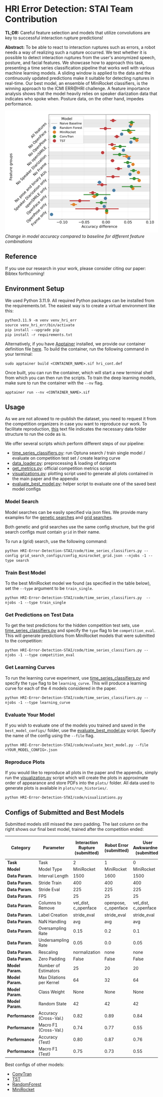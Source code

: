 # HRI Error Detection: STAI Team Contribution

**TL;DR:** Careful feature selection and models that utilize convolutions are key to successful interaction rupture predictions!

**Abstract:** To be able to react to interaction ruptures such as errors, a robot needs a way of realizing such a rupture occurred. We test whether it is possible to detect interaction ruptures from the user's anonymized speech, posture, and facial features. We showcase how to approach this task, presenting a time series classification pipeline that works well with various machine learning models. A sliding window is applied to the data and the continuously updated predictions make it suitable for detecting ruptures in real-time.
Our best model, an ensemble of MiniRocket classifiers, is the winning approach to the ICMI ERR@HRI challenge. A feature importance analysis shows that the model heavily relies on speaker diarization data that indicates who spoke when. Posture data, on the other hand, impedes performance.

![alt text](https://github.com/lwachowiak/HRI-Error-Detection-STAI/blob/main/readme_image.png)
*Change in model accuracy compared to baseline for different feature combinations*

## Reference

If you use our research in your work, please consider citing our paper:
Bibtex forthcoming!

## Environment Setup

We used Python 3.11.9. All required Python packages can be installed from the requirements.txt. 
The easiest way is to create a virtual environment like this: 
```
python3.11.9 -m venv venv_hri_err
source venv_hri_err/bin/activate
pip install --upgrade pip
pip install -r requirements.txt
```

Alternatively, if you have [Apptainer](https://apptainer.org/) installed, we provide our container definition file [here](https://github.com/lwachowiak/HRI-Error-Detection-STAI/blob/main/hri_cont.def).
To build the container, run the following command in your terminal:
```
sudo apptainer build <CONTAINER_NAME>.sif hri_cont.def
```
Once built, you can run the container, which will start a new terminal shell from which you can then run the scripts. To train the deep learning models, make sure to run the container with the ```--nv``` flag.
```
apptainer run --nv <CONTAINER_NAME>.sif
```
## Usage

As we are not allowed to re-publish the dataset, you need to request it from the competition organizers in case you want to reproduce our work. To facilitate reproduction, [this](https://github.com/lwachowiak/HRI-Error-Detection-STAI/blob/main/data/tree.txt) text file indicates the necessary data folder structure to run the code as is.

We offer several scripts which perform different steps of our pipeline:
- [time_series_classifiers.py](https://github.com/lwachowiak/HRI-Error-Detection-STAI/blob/main/code/time_series_classifiers.py): run Optuna search / train single model / evaluate on competition test set / create learing curve
- [data_loader.py](https://github.com/lwachowiak/HRI-Error-Detection-STAI/blob/main/code/data_loader.py): preprocessing & loading of datasets
- [get_metrics.py](https://github.com/lwachowiak/HRI-Error-Detection-STAI/blob/main/code/get_metrics.py): official competition metrics script
- [visualizations.py](https://github.com/lwachowiak/HRI-Error-Detection-STAI/blob/main/code/visualizations.py): plotting script used to generate all plots contained in the main paper and the appendix
- [evaluate_best_model.py](https://github.com/lwachowiak/HRI-Error-Detection-STAI/blob/main/code/evaluate_best_model.py): helper script to evaluate one of the saved best model configs

### Model Search

Model searches can be easily specified via json files. We provide many examples for the [genetic searches](https://github.com/lwachowiak/HRI-Error-Detection-STAI/tree/main/code/search_configs) and [grid searches](https://github.com/lwachowiak/HRI-Error-Detection-STAI/tree/main/code/grid_search_configs).

Both genetic and grid searches use the same config structure, but the grid search configs must contain ```grid``` in their name.

To run a (grid) search, use the following command:
```
python HRI-Error-Detection-STAI/code/time_series_classifiers.py --config grid_search_configs/config_minirocket_grid.json --njobs -1 --type search
```
### Train Best Model

To the best MiniRocket model we found (as specified in the table below), set the ```--type``` argument to be ```train_single```.
```
python HRI-Error-Detection-STAI/code/time_series_classifiers.py  --njobs -1 --type train_single
```

### Get Predictions on Test Data

To get the test predictions for the hidden competition test sets, use [time_series_classifiers.py](https://github.com/lwachowiak/HRI-Error-Detection-STAI/blob/main/code/time_series_classifiers.py) and specify the ```type``` flag to be ```competition_eval```. This will generate predictions from MiniRocket models that were submitted to the competition:
```
python HRI-Error-Detection-STAI/code/time_series_classifiers.py --njobs -1 --type competition_eval
```

### Get Learning Curves

To run the learning curve experiment, use [time_series_classifiers.py](https://github.com/lwachowiak/HRI-Error-Detection-STAI/blob/main/code/time_series_classifiers.py) and specify the ```type``` flag to be ```learning_curve```. This will produce a learning curve for each of the 4 models considered in the paper.
```
python HRI-Error-Detection-STAI/code/time_series_classifiers.py --njobs -1 --type learning_curve
```

### Evaluate Your Model

If you wish to evaluate one of the models you trained and saved in the ```best_model_configs/``` folder, use the [evaluate_best_model.py](https://github.com/lwachowiak/HRI-Error-Detection-STAI/blob/main/code/evaluate_best_model.py) script. Specify the name of the config using the ```--file``` flag.
```
python HRI-Error-Detection-STAI/code/evaluate_best_model.py --file <YOUR_MODEL_CONFIG>.json
```

### Reproduce Plots

If you would like to reproduce all plots in the paper and the appendix, simply run the [visualization.py](https://github.com/lwachowiak/HRI-Error-Detection-STAI/blob/main/code/visualization.py) script which will create the plots in approximate order of appearance and store PDFs into the ```plots/``` folder. All data used to generate plots is available in ```plots/run_histories/```.
```
python HRI-Error-Detection-STAI/code/visualizations.py
```

## Configs of Submitted and Best Models
Submitted models still missed the zero padding. The last column on the right shows our final best model, trained after the competition ended:

| **Category**          | **Parameter**              | **Interaction Rupture (submitted)**                   | **Robot Error (submitted)**                   | **User Awkwardness (submitted)**                   | **Interaction Rupture (best MiniRocket)**                            |
|-----------------------|----------------------------|-------------------------------|-------------------------------|-------------------------------|------------------------------------------|
| **Task**              | Task                       | 2                             | 1                             | 0                             | 2                                        |
| **Model**              | Model Type                 | MiniRocket                    | MiniRocket                    | MiniRocket                    | MiniRocket                               |
| **Data Param.**   | Interval Length            | 1500                          | 1600                          | 1500                          | 2500                                     |
| **Data Param.**   | Stride Train               | 400                           | 400                           | 400                           | 600                                      |
| **Data Param.**   | Stride Eval                | 225                           | 225                           | 225                           | 300                                      |
| **Data Param.**   | FPS                        | 25                            | 25                            | 25                            | 25                                       |
| **Data Param.**   | Columns to Remove          | vel_dist, c_openface          | openpose, c_openface          | vel_dist, c_openface          | openpose, c_openface                     |
| **Data Param.**   | Label Creation             | stride_eval                   | stride_eval                   | stride_eval                   | stride_eval                              |
| **Data Param.**   | NaN Handling               | avg                      | avg                           | avg                           | avg                                 |
| **Data Param.**   | Oversampling Rate          | 0.15                          | 0.2                           | 0.1                           | 0.1                                     |
| **Data Param.**   | Undersampling Rate         | 0.05                          | 0.0                           | 0.05                          | 0.1                                      |
| **Data Param.**   | Rescaling                  | normalization                 | none                          | none                          | none                            |
| **Data Param.**   | Zero Padding                  | False                 | False                          | False                          | True                                     |
| **Model Param.**  | Number of Estimators       | 25                            | 20                            | 20                            | 10                                        |
| **Model Param.**  | Max Dilations per Kernel   | 64                            | 32                            | 64                            | 32                                       |
| **Model Param.**  | Class Weight               | None                          | None                          | None                          | None                                     |
| **Model Param.**  | Random State               | 42                            | 42                            | 42                            | 42                                       |
| **Performance** | Accuracy (Cross-Val.)                  | 0.82           | 0.89           | 0.84          | 0.84                  |
| **Performance** | Macro F1  (Cross-Val.)                 | 0.74           | 0.77            | 0.55          | 0.76                      |
| **Performance** | Accuracy (Test)                  | 0.80            | 0.87           | 0.76           | N/A                                      |
| **Performance** | Macro F1  (Test)                 | 0.75           | 0.73          | 0.55           | N/A                                      |

Best configs of other models:
- [ConvTran](https://github.com/lwachowiak/HRI-Error-Detection-STAI/blob/main/code/best_model_configs/ConvTranPlus_2024-07-13-14.json)
- [TST](https://github.com/lwachowiak/HRI-Error-Detection-STAI/blob/main/code/best_model_configs/TST_2024-07-16-10.json)
- [RandomForest](https://github.com/lwachowiak/HRI-Error-Detection-STAI/blob/main/code/best_model_configs/RandomForest_2024-06-15-11.json)
- [MiniRocket](https://github.com/lwachowiak/HRI-Error-Detection-STAI/blob/main/code/best_model_configs/MiniRocket_2024-07-18-06.json)

